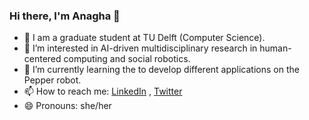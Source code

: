 ### Hi there, I'm Anagha 👋

- 🔭 I am a graduate student at TU Delft (Computer Science). 
- 👀 I’m interested in AI-driven multidisciplinary research in human-centered computing and social robotics. 
- 🌱 I’m currently learning the to develop different applications on the Pepper robot.
- 📫 How to reach me: [LinkedIn](linkedin.com/in/anaghamrajeev) , [Twitter](twitter.com/anaghamrajeev)
- 😄 Pronouns: she/her

<!--
**anaghamrajeev/anaghamrajeev** is a ✨ _special_ ✨ repository because its `README.md` (this file) appears on your GitHub profile.

Here are some ideas to get you started:->

- 🔭 I work as a Software Engineer at Shell to analyse and predict greenhouse gas emissions. 
- 🌱 I’m currently learning the mathematics behind self-supervised learning.
- 👯 I’m looking to collaborate on ...
- 🤔 I’m looking for help with ...
- 💬 Ask me about ...
- 📫 How to reach me: LinkedIn, Twitter
- 😄 Pronouns: she/her
- ⚡ Fun fact: ...
-
